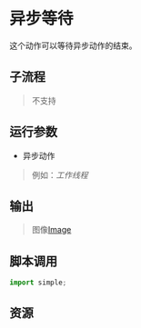 # 异步等待 
这个动作可以等待异步动作的结束。

## 子流程
> 不支持


## 运行参数

* 异步动作
> 例如：*工作线程*


## 输出

> 图像[Image](./types/Image.md) 


## 脚本调用

```python
import simple;

```

## 资源